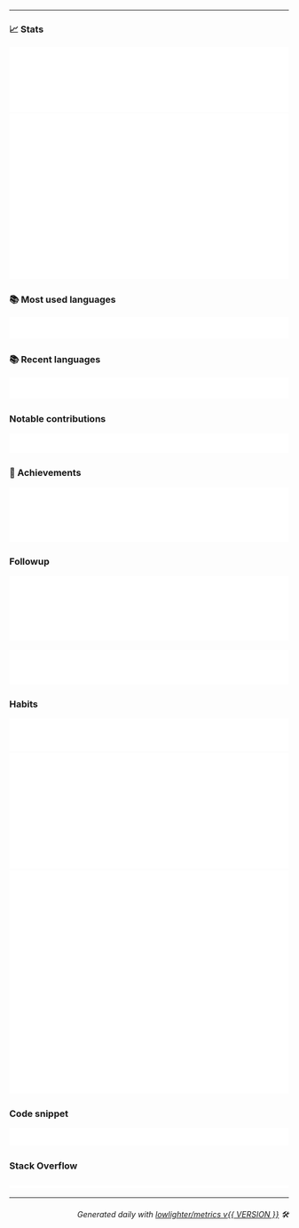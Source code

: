 <p align="center">
  <!-- <a href="https://www.linkedin.com/in/{{ user.login }}/"><img src="https://img.shields.io/badge/-{{ user.login }}-blue?style=flat-square&logo=Linkedin&logoColor=white&link=https://www.linkedin.com/in/{{ user.login }}/" alt="Linkedin"></a> -->
  <!-- <a href="https://en.wikipedia.org/wiki/user:{{ user.login }}"><img src="https://img.shields.io/badge/edits-68384-F47F24?logo=wikipedia&style=flat-square" alt="English Wikipedia"></a> -->
  <!-- <a href="https://twitter.com/{{ user.twitterUsername }}"><img href=https://img.shields.io/twitter/follow/{{ user.twitterUsername }}?style=social"></a> -->
  <!-- See https://stackoverflow.com/questions/63376500/how-do-i-add-my-stack-overflow-reputation-as-a-live-badge-on-github -->
  <!-- <a href="https://stackoverflow.com/users/{{ plugins.stackoverflow.user.id }}"><img src="https://img.shields.io/badge/reputation-{{ plugins.stackoverflow.user.reputation }}-F47F24?logo=stackoverflow&style=flat-square" alt="StackOverflow"></a> -->
  <!-- <a href="https://opensource.stackexchange.com/users/25491/kipjr"><img src="https://img.shields.io/badge/FOS_reputation-164-39739D?logo=stackexchange&style=flat-square" alt="StackOverflow"></a> -->
  <!-- <a href="https://superuser.com/users/{{ q.superuser_id }}"><img src="https://img.shields.io/badge/reputation-153-38A1CE?logo=superuser&style=flat-square" alt="SuperUser"></a> -->
    <!-- <a href="https://bugs.launchpad.net/~{{ user.login }}"><img src="https://img.shields.io/badge/bugs-26-EAEA71?logo=launchpad&style=flat-square" alt="LaunchPad"></a> -->
  <!-- <a href="https://komarev.com/ghpvc/?username={{ user.login }}"><img src="https://komarev.com/ghpvc/?username={{ user.login }}" alt="GitHub profile view count"></a> -->
  <!-- <a href="https://keybase.io/{{ user.login }}"><img alt="Keybase PGP" src="https://img.shields.io/keybase/pgp/{{ user.login }}?style=flat-square"><a> -->
  <!-- <br> -->
  <!-- <a href="https://stackoverflow.com/users/{{ plugins.stackoverflow.user.id }}"><img src="https://stackoverflow-readme-profile.johannchopin.fr/profile-small/{{ plugins.stackoverflow.user.id }}"></a> -->
  <!-- <a href="https://www.openhub.net/accounts/{{ user.login }}"><img alt='Open Hub profile' border='0' height='60' width='450'  src='https://www.openhub.net/accounts/{{ user.login }}/widgets/account_detailed?format=gif'></a> -->
</p>

---------------------------------------------------------------------------------------------------------------------------------------------------------------------------------

### 📈 Stats

<a href="https://rawcdn.githack.com/kipjr/kipjr/main/github-metrics.html">
<img src="./stats.svg">
</a>

<a href="https://rawcdn.githack.com/kipjr/kipjr/main/github-metrics.html">
<img src="./lines.svg">
</a>

### 📚 Most used languages

<a href="https://rawcdn.githack.com/kipjr/kipjr/main/github-metrics.html">
<img src="./languages.svg">
</a>

### 📚 Recent languages

<a href="https://rawcdn.githack.com/kipjr/kipjr/main/github-metrics.html">
<img src="./recent-languages.svg">
</a>

### Notable contributions

<a href="https://rawcdn.githack.com/kipjr/kipjr/main/github-metrics.html">
<img src="./notable.svg">
</a>

### 🏅 Achievements

<a href="https://rawcdn.githack.com/kipjr/kipjr/main/github-metrics.html">
<img src="./achievements.svg">
</a>

### Followup

![](./followup.svg)

![](./reactions.svg)

### Habits

<a href="https://rawcdn.githack.com/kipjr/kipjr/main/github-metrics.html">
<img src="./habits.svg">

<img src="./isocalendar.svg">
</a>

<img src="./calendar.svg">
</a>

### Code snippet

![](./snippet.svg)

### Stack Overflow

<a href="https://stackoverflow.com/users/{{ plugins.stackoverflow.user.id }}">
<img src="./stackoverflow.svg">
</a>

---------------------------------------------------------------------------------------------------------------------------------------------------------------------------------

<h6 align="right"><em>
    Generated daily with <a href="https://github.com/lowlighter/metrics">lowlighter/metrics v{{ VERSION }}</a> 🛠️ <!-- VERSION => MAJOR.minor.patch -->
</em></h6>
